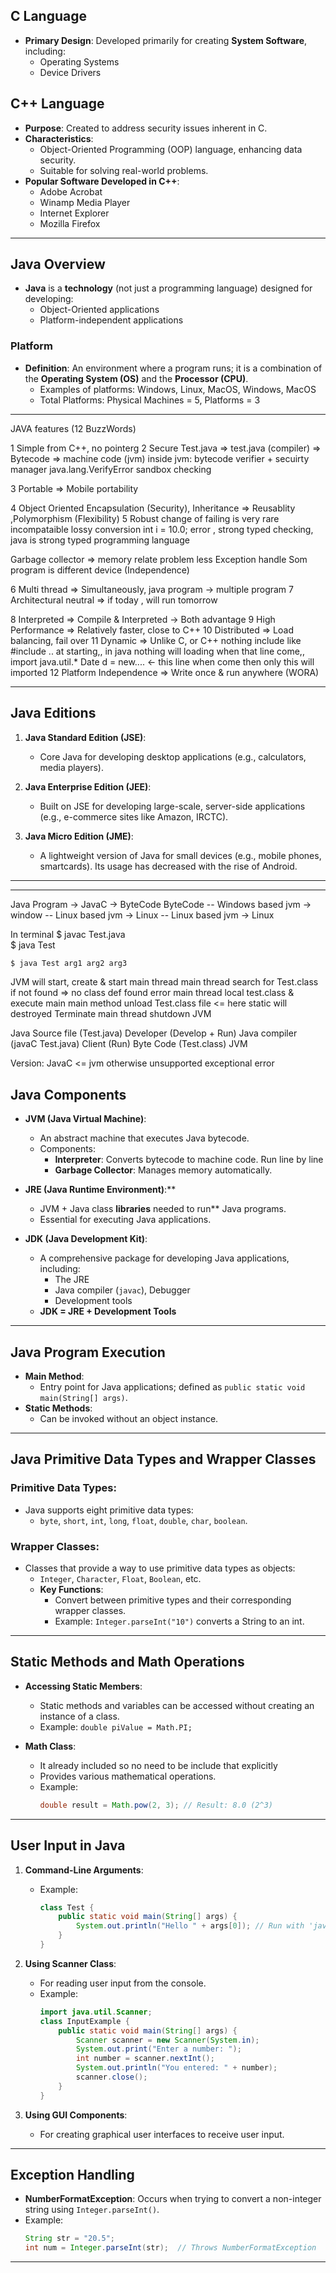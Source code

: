 
## **C Language**
- **Primary Design**: Developed primarily for creating **System Software**, including:
  - Operating Systems
  - Device Drivers

## **C++ Language**
- **Purpose**: Created to address security issues inherent in C.
- **Characteristics**:
  - Object-Oriented Programming (OOP) language, enhancing data security.
  - Suitable for solving real-world problems.
- **Popular Software Developed in C++**:
  - Adobe Acrobat
  - Winamp Media Player
  - Internet Explorer
  - Mozilla Firefox

---

## **Java Overview**
- **Java** is a **technology** (not just a programming language) designed for developing:
  - Object-Oriented applications
  - Platform-independent applications

### **Platform**
- **Definition**: An environment where a program runs; it is a combination of the **Operating System (OS)** and the **Processor (CPU)**.
  - Examples of platforms: Windows, Linux, MacOS, Windows, MacOS
  - Total Platforms: Physical Machines = 5, Platforms = 3

---

JAVA features (12 BuzzWords)

1 Simple
  from C++, no pointerg
2 Secure
  Test.java => test.java (compiler) => Bytecode => machine code (jvm)
  inside jvm: bytecode verifier + secuirty manager
  java.lang.VerifyError
    sandbox checking

3 Portable => Mobile portability

4 Object Oriented
  Encapsulation (Security), Inheritance => Reusablity ,Polymorphism (Flexibility)
5 Robust
  change of failing is very rare
  incompataible lossy conversion
  int i = 10.0;
  error , strong typed checking, 
  java is strong typed programming language

  Garbage collector => memory relate problem less
  Exception handle
  Som program is different device (Independence)

6 Multi thread => Simultaneously, java program -> multiple program
7 Architectural neutral => if today , will run tomorrow

8 Interpreted => Compile & Interpreted -> Both advantage
9 High Performance => Relatively faster, close to C++
10 Distributed => Load balancing, fail over
11 Dynamic => Unlike C, or C++ nothing include like #include .. at starting,, in java nothing will loading when that line come,, import java.util.*
Date d = new.... <- this line when come then only this will imported
12 Platform Independence => Write once & run anywhere (WORA)


---

## **Java Editions**
1. **Java Standard Edition (JSE)**:
   - Core Java for developing desktop applications (e.g., calculators, media players).
  
2. **Java Enterprise Edition (JEE)**:
   - Built on JSE for developing large-scale, server-side applications (e.g., e-commerce sites like Amazon, IRCTC).
  
3. **Java Micro Edition (JME)**:
   - A lightweight version of Java for small devices (e.g., mobile phones, smartcards). Its usage has decreased with the rise of Android.

---
---

Java Program -> JavaC -> ByteCode 
  ByteCode
    -- Windows based jvm -> window
    -- Linux based jvm -> Linux
    -- Linux based jvm -> Linux

In terminal 
  $ javac Test.java          
  $ java Test

```bash
$ java Test arg1 arg2 arg3
```
  JVM will start, create & start main thread
    main thread search for Test.class if not found => no class def found error
  main thread local test.class
  & execute main main method
  unload Test.class file  <= here static will destroyed
  Terminate main thread
  shutdown JVM


Java Source file  (Test.java) Developer (Develop + Run)
Java compiler  (javaC Test.java) Client (Run)
Byte Code (Test.class) JVM

Version: JavaC <= jvm
otherwise unsupported exceptional error

## **Java Components**
- **JVM (Java Virtual Machine)**: 
  - An abstract machine that executes Java bytecode.
  - Components:
    - **Interpreter**: Converts bytecode to machine code.
      Run line by line
    - **Garbage Collector**: Manages memory automatically.

- **JRE (Java Runtime Environment)**:**
  - JVM + Java class **libraries** needed to run** Java programs.
  - Essential for executing Java applications.

- **JDK (Java Development Kit)**:
  - A comprehensive package for developing Java applications, including:
    - The JRE
    - Java compiler (`javac`), Debugger
    - Development tools
  - **JDK = JRE + Development Tools**

---

## **Java Program Execution**
- **Main Method**: 
  - Entry point for Java applications; defined as `public static void main(String[] args)`.
- **Static Methods**: 
  - Can be invoked without an object instance.
  


---

## **Java Primitive Data Types and Wrapper Classes**
### **Primitive Data Types**:
- Java supports eight primitive data types:
  - `byte`, `short`, `int`, `long`, `float`, `double`, `char`, `boolean`.

### **Wrapper Classes**:
- Classes that provide a way to use primitive data types as objects:
  - `Integer`, `Character`, `Float`, `Boolean`, etc.
  - **Key Functions**:
    - Convert between primitive types and their corresponding wrapper classes.
    - Example: `Integer.parseInt("10")` converts a String to an int.

---


## **Static Methods and Math Operations**

- **Accessing Static Members**:
  - Static methods and variables can be accessed without creating an instance of a class.
  - Example: `double piValue = Math.PI;`

- **Math Class**:
  - It already included so no need to be include that explicitly
  - Provides various mathematical operations.
  - Example: 
    ```java
    double result = Math.pow(2, 3); // Result: 8.0 (2^3)
    ```

---

## **User Input in Java**

1. **Command-Line Arguments**:
   - Example:
     ```java
     class Test {
         public static void main(String[] args) {
             System.out.println("Hello " + args[0]); // Run with 'java Test Sachin'
         }
     }
     ```

2. **Using Scanner Class**:
   - For reading user input from the console.
   - Example:
     ```java
     import java.util.Scanner;
     class InputExample {
         public static void main(String[] args) {
             Scanner scanner = new Scanner(System.in);
             System.out.print("Enter a number: ");
             int number = scanner.nextInt();
             System.out.println("You entered: " + number);
             scanner.close();
         }
     }
     ```

3. **Using GUI Components**: 
   - For creating graphical user interfaces to receive user input.

---

## **Exception Handling**

- **NumberFormatException**: Occurs when trying to convert a non-integer string using `Integer.parseInt()`.
- Example:
  ```java
  String str = "20.5";
  int num = Integer.parseInt(str);  // Throws NumberFormatException
  ```

---